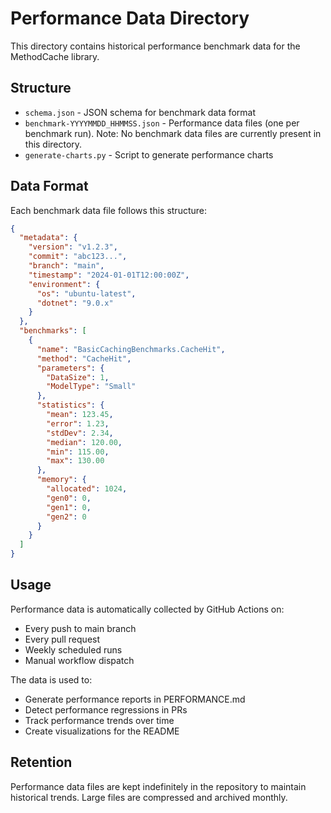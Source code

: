 # Performance Data Directory

This directory contains historical performance benchmark data for the MethodCache library.

## Structure

- `schema.json` - JSON schema for benchmark data format
- `benchmark-YYYYMMDD_HHMMSS.json` - Performance data files (one per benchmark run). Note: No benchmark data files are currently present in this directory.
- `generate-charts.py` - Script to generate performance charts

## Data Format

Each benchmark data file follows this structure:

```json
{
  "metadata": {
    "version": "v1.2.3",
    "commit": "abc123...",
    "branch": "main",
    "timestamp": "2024-01-01T12:00:00Z",
    "environment": {
      "os": "ubuntu-latest",
      "dotnet": "9.0.x"
    }
  },
  "benchmarks": [
    {
      "name": "BasicCachingBenchmarks.CacheHit",
      "method": "CacheHit",
      "parameters": {
        "DataSize": 1,
        "ModelType": "Small"
      },
      "statistics": {
        "mean": 123.45,
        "error": 1.23,
        "stdDev": 2.34,
        "median": 120.00,
        "min": 115.00,
        "max": 130.00
      },
      "memory": {
        "allocated": 1024,
        "gen0": 0,
        "gen1": 0,
        "gen2": 0
      }
    }
  ]
}
```

## Usage

Performance data is automatically collected by GitHub Actions on:
- Every push to main branch
- Every pull request
- Weekly scheduled runs
- Manual workflow dispatch

The data is used to:
- Generate performance reports in PERFORMANCE.md
- Detect performance regressions in PRs
- Track performance trends over time
- Create visualizations for the README

## Retention

Performance data files are kept indefinitely in the repository to maintain historical trends. Large files are compressed and archived monthly.